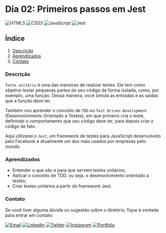 # Dia 02: Primeiros passos em Jest
![HTML5](https://img.shields.io/badge/HTML5-E34F26?style=for-the-badge&logo=html5&logoColor=white)
![CSS3](https://img.shields.io/badge/CSS3-1572B6?style=for-the-badge&logo=css3&logoColor=white)
![JavaScript](https://img.shields.io/badge/JavaScript-F7DF1E?style=for-the-badge&logo=javascript&logoColor=black)
![Jest](https://img.shields.io/badge/Jest-C21325?style=for-the-badge&logo=jest&logoColor=white)

## Índice

1. [Descrição](#descrição)
2. [Aprendizados](#aprendizados)
3. [Contato](#contato)

### Descrição

`Teste unitário` é uma das maneiras de realizar testes. Ele tem como objetivo testar pequenas partes do seu código de forma isolada, como, por exemplo, uma função. Dessa maneira, você simula as entradas e as saídas que a função deve ter.

Também vou aprender o conceito de `TDD` ou `Test Driven Development` (Desenvolvimento Orientado a Testes), em que primeiro cria o teste, definindo o comportamento que seu código deve ter, para depois criar o código de fato.

Aqui utilizarei o `Jest`, um framework de testes para JavaScript desenvolvido pelo Facebook e atualmente um dos mais usados por empresas pelo mundo.

### Aprendizados

- Entender o que são e para que servem testes unitários;
- Aplicar o conceito de TDD, ou seja, o desenvolvimento orientado a testes;
- Criar testes unitários a partir do framework Jest.

### Contato

Se você tiver alguma dúvida ou sugestão sobre o diretório, fique à vontade para entrar em contato:

[![Email](https://img.shields.io/badge/Email-D14836?style=for-the-badge&logo=gmail&logoColor=white)](mailto:righigordev@gmail.com)
[![LinkedIn](https://img.shields.io/badge/LinkedIn-0077B5?style=for-the-badge&logo=linkedin&logoColor=white)](https://www.linkedin.com/in/igor-righi/) [![Twitter](https://img.shields.io/badge/Twitter-1DA1F2?style=for-the-badge&logo=twitter&logoColor=white)](https://twitter.com/righigor) [![Instagram](https://img.shields.io/badge/Instagram-E4405F?style=for-the-badge&logo=instagram&logoColor=white)](https://www.instagram.com/righigor/) [![Portfolio](https://img.shields.io/badge/Portfolio-9cf?style=for-the-badge&logo=appveyor&logoColor=white)](https://righigordev.netlify.app/)
